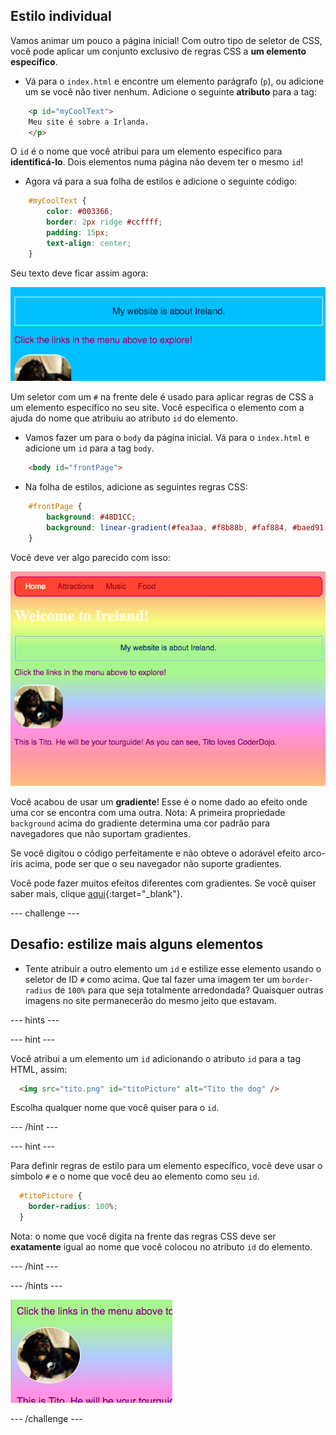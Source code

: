 ## Estilo individual

Vamos animar um pouco a página inicial! Com outro tipo de seletor de CSS, você pode aplicar um conjunto exclusivo de regras CSS a **um elemento específico**.

+ Vá para o `index.html` e encontre um elemento parágrafo (`p`), ou adicione um se você não tiver nenhum. Adicione o seguinte **atributo** para a tag:

```html
    <p id="myCoolText">
    Meu site é sobre a Irlanda.
    </p> 
```

O `id` é o nome que você atribui para um elemento específico para **identificá-lo**. Dois elementos numa página não devem ter o mesmo `id`!

+ Agora vá para a sua folha de estilos e adicione o seguinte código:

```css
    #myCoolText {
        color: #003366;
        border: 2px ridge #ccffff;
        padding: 15px;
        text-align: center;
    }
```

Seu texto deve ficar assim agora:

![Texto com uma cor diferente e uma borda ao redor](images/paragraphIdStyle.png)

Um seletor com um `#` na frente dele é usado para aplicar regras de CSS a um elemento específico no seu site. Você especifica o elemento com a ajuda do nome que atribuiu ao atributo `id` do elemento.

+ Vamos fazer um para o `body` da página inicial. Vá para o `index.html` e adicione um `id` para a tag `body`.

```html
    <body id="frontPage">
```

+ Na folha de estilos, adicione as seguintes regras CSS:

```css
    #frontPage {
        background: #48D1CC;
        background: linear-gradient(#fea3aa, #f8b88b, #faf884, #baed91, #baed91, #b2cefe, #f2a2e8, #fea3aa);
    }
```

Você deve ver algo parecido com isso:

![Fundo gradiente de arco-íris](images/frontPageIdStyles.png)

Você acabou de usar um **gradiente**! Esse é o nome dado ao efeito onde uma cor se encontra com uma outra. Nota: A primeira propriedade `background` acima do gradiente determina uma cor padrão para navegadores que não suportam gradientes.

Se você digitou o código perfeitamente e não obteve o adorável efeito arco-íris acima, pode ser que o seu navegador não suporte gradientes.

Você pode fazer muitos efeitos diferentes com gradientes. Se você quiser saber mais, clique [aqui](http://dojo.soy/html2-css-gradients){:target="_blank"}.

\--- challenge \---

## Desafio: estilize mais alguns elementos

+ Tente atribuir a outro elemento um `id` e estilize esse elemento usando o seletor de ID `#` como acima. Que tal fazer uma imagem ter um `border-radius` de `100%` para que seja totalmente arredondada? Quaisquer outras imagens no site permanecerão do mesmo jeito que estavam. 

\--- hints \---

\--- hint \---

Você atribui a um elemento um `id` adicionando o atributo `id` para a tag HTML, assim:

```html
  <img src="tito.png" id="titoPicture" alt="Tito the dog" />        
```

Escolha qualquer nome que você quiser para o `id`.

\--- /hint \---

\--- hint \---

Para definir regras de estilo para um elemento específico, você deve usar o símbolo `#` e o nome que você deu ao elemento como seu `id`.

```css
  #titoPicture {
    border-radius: 100%;
  }
```

Nota: o nome que você digita na frente das regras CSS deve ser **exatamente** igual ao nome que você colocou no atributo `id` do elemento.

\--- /hint \---

\--- /hints \---

![Uma foto redonda de Tito com uma borda branca](images/titoPictureIdStyle.png)

\--- /challenge \---
